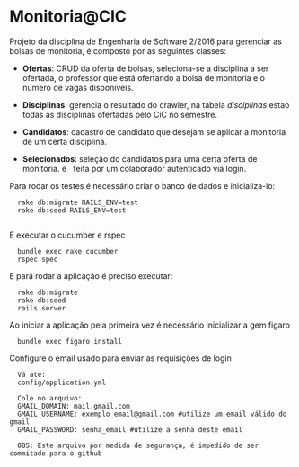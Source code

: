 # Monitoria@CIC
Projeto da disciplina de Engenharia de Software 2/2016 para gerenciar as bolsas de monitoria, é composto
por as seguintes classes:
  
  * **Ofertas**: CRUD da oferta de bolsas, seleciona-se a disciplina a ser ofertada, o professor 
  que está ofertando a bolsa de monitoria e o número de vagas disponíveis.
  
  * **Disciplinas**: gerencia o resultado do crawler, na tabela *disciplinas* estao todas 
  as disciplinas ofertadas pelo CiC no semestre.
  
  * **Candidatos**: cadastro de candidato que desejam se aplicar a monitoria de um certa disciplina.
  
  * **Selecionados**: seleção do candidatos para uma certa oferta de monitoria. è
   feita por um colaborador autenticado via login.
  
   
Para rodar os testes é necessário criar o banco de dados e inicializa-lo:
```
  rake db:migrate RAILS_ENV=test
  rake db:seed RAILS_ENV=test
  
```
E executar o cucumber e rspec
```
  bundle exec rake cucumber
  rspec spec
``` 
E para rodar a aplicaçâo é preciso executar:
```
  rake db:migrate
  rake db:seed
  rails server
```
Ao iniciar a aplicação pela primeira vez é necessário inicializar a gem figaro
```
  bundle exec figaro install
```
Configure o email usado para enviar as requisições de login
```
  Vá até:
  config/application.yml

  Cole no arquivo:
  GMAIL_DOMAIN: mail.gmail.com
  GMAIL_USERNAME: exemplo_email@gmail.com #utilize um email válido do gmail
  GMAIL_PASSWORD: senha_email #utilize a senha deste email

  OBS: Este arquivo por medida de segurança, é impedido de ser commitado para o github
```
